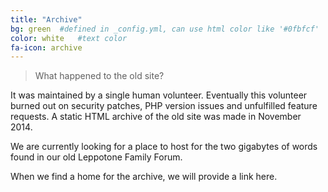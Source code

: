 ```yaml
---
title: "Archive"
bg: green  #defined in _config.yml, can use html color like '#0fbfcf'
color: white   #text color
fa-icon: archive
---
```


> What happened to the old site?

It was maintained by a single human volunteer. Eventually this volunteer burned out on security patches, PHP version issues and unfulfilled feature requests. A static HTML archive of the old site was made in November 2014.

We are currently looking for a place to host for the two gigabytes of words found in our old Leppotone Family Forum. 

When we find a home for the archive, we will provide a link here.
